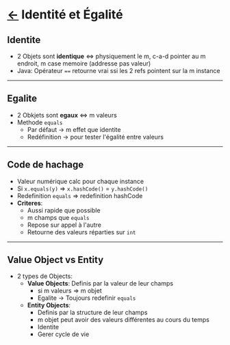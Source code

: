 # [$\leftarrow$](../README.md) Identité et Égalité

## **Identite**

- 2 Objets sont **identique** $\iff$ physiquement le m, c-a-d pointer au m endroit, m case memoire (addresse pas valeur)
- Java: Opérateur `==` retourne vrai ssi les 2 refs pointent sur la m instance

---

## **Egalite**

- 2 Obkjets sont **egaux** $\iff$ m valeurs
- Methode `equals`
  - Par défaut $\rightarrow$ m effet que identite
  - Redéfinition $\rightarrow$ pour tester l'égalité entre valeurs

---

## **Code de hachage**

- Valeur numérique calc pour chaque instance
- Si `x.equals(y)` $\Rightarrow$ `x.hashCode()` = `y.hashCode()`
- Redefinition `equals` $\Rightarrow$ redefinition hashCode
- **Criteres**:
  - Aussi rapide que possible
  - m champs que `equals`
  - Repose sur appel à l'autre
  - Retourne des valeurs réparties sur `int`

---

## **Value Object vs Entity**

- 2 types de Objects:
  - **Value Objects**: Definis par la valeur de leur champs
    - si m valeurs $\Rightarrow$ m objet
    - Egalite $\rightarrow$ Toujours redefinir `equals`
  - **Entity Objects**:
    - Definis par la structure de leur champs
    - m objet peut avoir des valeurs différentes au cours du temps
    - Identite
    - Gerer cycle de vie
